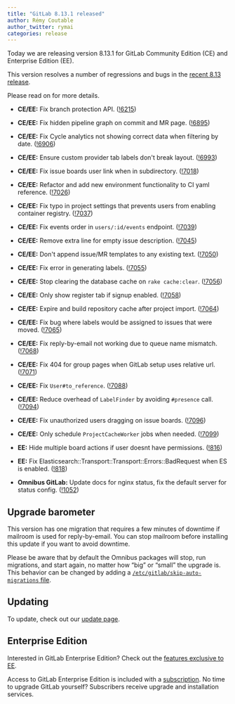 ```yaml
---
title: "GitLab 8.13.1 released"
author: Rémy Coutable
author_twitter: rymai
categories: release
---
```


Today we are releasing version 8.13.1 for GitLab Community Edition (CE) and
Enterprise Edition (EE).

This version resolves a number of regressions and bugs in the [recent 8.13
release](/2016/10/22/gitlab-8-13-released).

Please read on for more details.

<!-- more -->

- **CE/EE:** Fix branch protection API. ([!6215])
- **CE/EE:** Fix hidden pipeline graph on commit and MR page. ([!6895])
- **CE/EE:** Fix Cycle analytics not showing correct data when filtering by date. ([!6906])
- **CE/EE:** Ensure custom provider tab labels don't break layout. ([!6993])
- **CE/EE:** Fix issue boards user link when in subdirectory. ([!7018])
- **CE/EE:** Refactor and add new environment functionality to CI yaml reference. ([!7026])
- **CE/EE:** Fix typo in project settings that prevents users from enabling container registry. ([!7037])
- **CE/EE:** Fix events order in `users/:id/events` endpoint. ([!7039])
- **CE/EE:** Remove extra line for empty issue description. ([!7045])
- **CE/EE:** Don't append issue/MR templates to any existing text. ([!7050])
- **CE/EE:** Fix error in generating labels. ([!7055])
- **CE/EE:** Stop clearing the database cache on `rake cache:clear`. ([!7056])
- **CE/EE:** Only show register tab if signup enabled. ([!7058])
- **CE/EE:** Expire and build repository cache after project import. ([!7064])
- **CE/EE:** Fix bug where labels would be assigned to issues that were moved. ([!7065])
- **CE/EE:** Fix reply-by-email not working due to queue name mismatch. ([!7068])
- **CE/EE:** Fix 404 for group pages when GitLab setup uses relative url. ([!7071])
- **CE/EE:** Fix `User#to_reference`. ([!7088])
- **CE/EE:** Reduce overhead of `LabelFinder` by avoiding `#presence` call. ([!7094])
- **CE/EE:** Fix unauthorized users dragging on issue boards. ([!7096])
- **CE/EE:** Only schedule `ProjectCacheWorker` jobs when needed. ([!7099])

- **EE:** Hide multiple board actions if user doesnt have permissions. ([!816])
- **EE:** Fix Elasticsearch::Transport::Transport::Errors::BadRequest when ES is enabled. ([!818])

- **Omnibus GitLab:** Update docs for nginx status, fix the default server for status config. ([!1052])

[!6215]: https://gitlab.com/gitlab-org/gitlab-ce/merge_requests/6215
[!6895]: https://gitlab.com/gitlab-org/gitlab-ce/merge_requests/6895
[!6906]: https://gitlab.com/gitlab-org/gitlab-ce/merge_requests/6906
[!6993]: https://gitlab.com/gitlab-org/gitlab-ce/merge_requests/6993
[!7018]: https://gitlab.com/gitlab-org/gitlab-ce/merge_requests/7018
[!7026]: https://gitlab.com/gitlab-org/gitlab-ce/merge_requests/7026
[!7037]: https://gitlab.com/gitlab-org/gitlab-ce/merge_requests/7037
[!7039]: https://gitlab.com/gitlab-org/gitlab-ce/merge_requests/7039
[!7045]: https://gitlab.com/gitlab-org/gitlab-ce/merge_requests/7045
[!7050]: https://gitlab.com/gitlab-org/gitlab-ce/merge_requests/7050
[!7055]: https://gitlab.com/gitlab-org/gitlab-ce/merge_requests/7055
[!7056]: https://gitlab.com/gitlab-org/gitlab-ce/merge_requests/7056
[!7058]: https://gitlab.com/gitlab-org/gitlab-ce/merge_requests/7058
[!7064]: https://gitlab.com/gitlab-org/gitlab-ce/merge_requests/7064
[!7065]: https://gitlab.com/gitlab-org/gitlab-ce/merge_requests/7065
[!7068]: https://gitlab.com/gitlab-org/gitlab-ce/merge_requests/7068
[!7071]: https://gitlab.com/gitlab-org/gitlab-ce/merge_requests/7071
[!7088]: https://gitlab.com/gitlab-org/gitlab-ce/merge_requests/7088
[!7094]: https://gitlab.com/gitlab-org/gitlab-ce/merge_requests/7094
[!7096]: https://gitlab.com/gitlab-org/gitlab-ce/merge_requests/7096
[!7099]: https://gitlab.com/gitlab-org/gitlab-ce/merge_requests/7099

[!816]: https://gitlab.com/gitlab-org/gitlab-ee/merge_requests/816
[!818]: https://gitlab.com/gitlab-org/gitlab-ee/merge_requests/818

[!1052]: https://gitlab.com/gitlab-org/omnibus-gitlab/merge_requests/1052

## Upgrade barometer

This version has one migration that requires a few minutes of downtime if mailroom
is used for reply-by-email. You can stop mailroom before installing this update if
you want to avoid downtime.

Please be aware that by default the Omnibus packages will stop, run migrations,
and start again, no matter how “big” or “small” the upgrade is. This behavior
can be changed by adding a [`/etc/gitlab/skip-auto-migrations`
file](http://doc.gitlab.com/omnibus/update/README.html).

## Updating

To update, check out our [update page](https://about.gitlab.com/update/).

## Enterprise Edition

Interested in GitLab Enterprise Edition? Check out the [features exclusive to
EE](https://about.gitlab.com/features/#enterprise).

Access to GitLab Enterprise Edition is included with a [subscription](/products/).
No time to upgrade GitLab yourself? Subscribers receive upgrade and installation
services.
